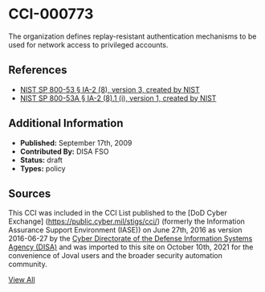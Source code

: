 # CCI-000773

The organization defines replay-resistant authentication mechanisms to be used for network access to privileged accounts.

## References ##

* [NIST SP 800-53 § IA-2 (8), version 3, created by NIST](http://csrc.nist.gov/publications/PubsSPs.html)
* [NIST SP 800-53A § IA-2 (8).1 (i), version 1, created by NIST](http://csrc.nist.gov/publications/PubsSPs.html)


## Additional Information ##

* **Published:** September 17th, 2009
* **Contributed By:** DISA FSO
* **Status:** draft
* **Types:** policy

## Sources ##

This CCI was included in the CCI List published to the [DoD Cyber Exchange]
(https://public.cyber.mil/stigs/cci/) (formerly the Information Assurance Support Environment
(IASE)) on June 27th, 2016 as version 2016-06-27 by the [Cyber Directorate of the Defense 
Information Systems Agency (DISA)](https://public.cyber.mil/about-cyber/) and was imported to 
this site on October 10th, 2021 for the convenience of Joval users and the broader security automation community.

[View All](../README.md)
